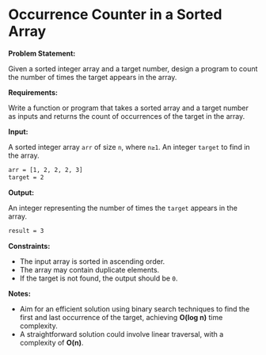 # Occurrence Counter in a Sorted Array

**Problem Statement:**

Given a sorted integer array and a target number, design a program to count the number of times the target appears in the array.

**Requirements:**

Write a function or program that takes a sorted array and a target number as inputs and returns the count of occurrences of the target in the array.

**Input:**

A sorted integer array `arr` of size `n`, where `n≥1`. An integer `target` to find in the array.

```bash
arr = [1, 2, 2, 2, 3]
target = 2
```

**Output:**

An integer representing the number of times the `target` appears in the array.

```bash
result = 3
```

**Constraints:**

- The input array is sorted in ascending order.
- The array may contain duplicate elements.
- If the target is not found, the output should be `0`.

**Notes:**

- Aim for an efficient solution using binary search techniques to find the first and last occurrence of the target, achieving **O(log n)** time complexity.
- A straightforward solution could involve linear traversal, with a complexity of **O(n)**.
